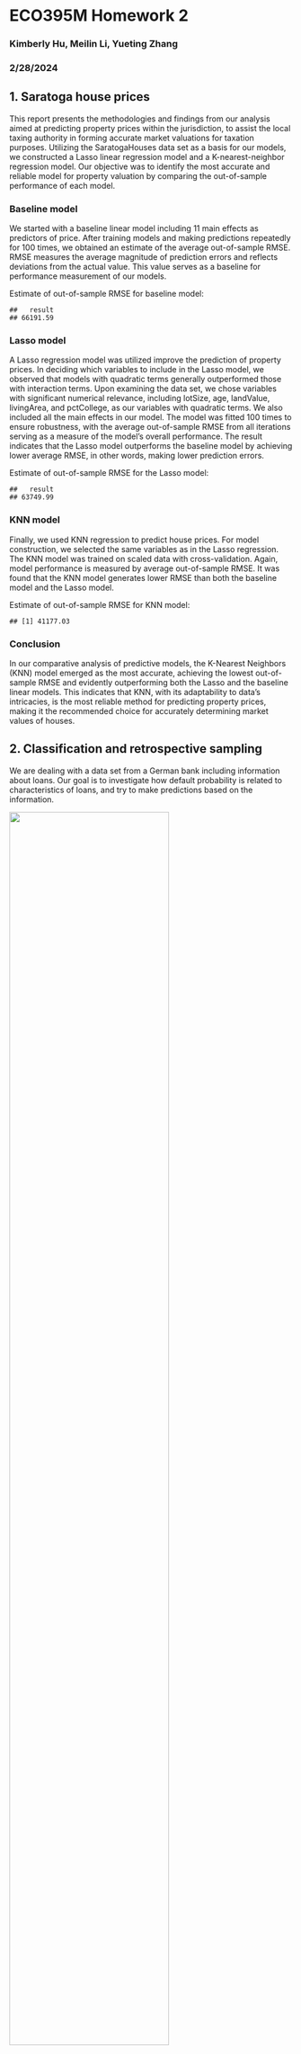 # ECO395M Homework 2

### Kimberly Hu, Meilin Li, Yueting Zhang

### 2/28/2024

## 1. Saratoga house prices

This report presents the methodologies and findings from our analysis
aimed at predicting property prices within the jurisdiction, to assist
the local taxing authority in forming accurate market valuations for
taxation purposes. Utilizing the SaratogaHouses data set as a basis for
our models, we constructed a Lasso linear regression model and a
K-nearest-neighbor regression model. Our objective was to identify the
most accurate and reliable model for property valuation by comparing the
out-of-sample performance of each model.

### Baseline model

We started with a baseline linear model including 11 main effects as
predictors of price. After training models and making predictions
repeatedly for 100 times, we obtained an estimate of the average
out-of-sample RMSE. RMSE measures the average magnitude of prediction
errors and reflects deviations from the actual value. This value serves
as a baseline for performance measurement of our models.

Estimate of out-of-sample RMSE for baseline model:

    ##   result 
    ## 66191.59

### Lasso model

A Lasso regression model was utilized improve the prediction of property
prices. In deciding which variables to include in the Lasso model, we
observed that models with quadratic terms generally outperformed those
with interaction terms. Upon examining the data set, we chose variables
with significant numerical relevance, including lotSize, age, landValue,
livingArea, and pctCollege, as our variables with quadratic terms. We
also included all the main effects in our model. The model was fitted
100 times to ensure robustness, with the average out-of-sample RMSE from
all iterations serving as a measure of the model’s overall performance.
The result indicates that the Lasso model outperforms the baseline model
by achieving lower average RMSE, in other words, making lower prediction
errors.

Estimate of out-of-sample RMSE for the Lasso model:

    ##   result 
    ## 63749.99

### KNN model

Finally, we used KNN regression to predict house prices. For model
construction, we selected the same variables as in the Lasso regression.
The KNN model was trained on scaled data with cross-validation. Again,
model performance is measured by average out-of-sample RMSE. It was
found that the KNN model generates lower RMSE than both the baseline
model and the Lasso model.

Estimate of out-of-sample RMSE for KNN model:

    ## [1] 41177.03

### Conclusion

In our comparative analysis of predictive models, the K-Nearest
Neighbors (KNN) model emerged as the most accurate, achieving the lowest
out-of-sample RMSE and evidently outperforming both the Lasso and the
baseline linear models. This indicates that KNN, with its adaptability
to data’s intricacies, is the most reliable method for predicting
property prices, making it the recommended choice for accurately
determining market values of houses.

## 2. Classification and retrospective sampling

We are dealing with a data set from a German bank including information
about loans. Our goal is to investigate how default probability is
related to characteristics of loans, and try to make predictions based
on the information.

<img src="hw2_final_files/figure-markdown_strict/q2-barplot-1.png" width="75%" height="75%" />

The bar plot above describes the default rate categorized by different
levels of credit history. There are three levels of history: “Good”,
“Poor”, and “Terrible”. By observing the plot we can see that among
three levels of credit history, the loans with “Good” history have the
highest defaulted rate, while the loans with “Terrible” history have the
lowest defaulted rate. This result is counter-intuitive, because it
suggests that better credit history is related to higher loan default
rate.

We built a prediction model with logistic regression to see if some loan
characteristics are good predictors of the default rate. The predictors
used are: `duration`, `amount`, `installment`, `age`, `history`,
`purpose`, `foreign`.

Coefficients reported by logistic regression model:

    ##         (Intercept)            duration              amount 
    ##               -0.77                0.03                0.00 
    ##        installment2        installment3        installment4 
    ##               -0.05                0.41                0.58 
    ##                 age         historypoor     historyterrible 
    ##               -0.01               -1.22               -1.95 
    ##          purposeedu purposegoods/repair       purposenewcar 
    ##                0.86                0.35                1.00 
    ##      purposeusedcar       foreigngerman 
    ##               -0.67               -1.36

Confusion matrix:

    ##    yhat
    ## y     0   1
    ##   0 126   4
    ##   1  60  10

According to the confusion matrix: error rate = (4+60)/200=0.32, which
indicates 68% accuracy. This is not a very high accuracy rate.

Although the coefficients indicate reasonable relationship between
default rate and some characteristics, we can still see
counter-intuitive relationships, as well as an unsatisfactory accuracy
rate. Combining the regression result and the bar plot, we can
reasonably make a hypothesis that there’s something in the data which
prevents us from making successful predictions.

Calculate counts of samples falling into different categories:

    ## [1] "Number of 'good' credit history =  89"

    ## [1] "Number of 'poor' credit history =  618"

    ## [1] "Number of 'terrible' credit history =  293"

Here we can see a huge gap between counts. That is to say, oversampling
of some certain categories in the data may potentially be the reason why
counter-intuitive statistical results occur. The loans with “good”
credit history are underrepresented in the data, and a large portion of
them happen to be defaulted loans. This problem may have been caused by
how the data was originally selected. Since the loans in the data set
was manually selected based on whether the loans have similar situations
as the defaulted loans, these loans in the data set cannot represent the
real life distribution of borrowers.

Thus, this data set is an inappropriate one for building a predictive
model for defaults. To classify borrowers into “low” and “high”
defaulted probability categories, the bank needs a data set which more
accurately represents the real distribution and situations of the
potential borrowers. For example, randomized sampling can be a good way
to achieve this.

## 3. Children and hotel reservations

### Model building

We are interested in building a model that predicts whether a hotel
booking will have children on it. To evaluate the performance of our
model, we first built two baseline models.  
1. Logistic regression model with the following predictors:
`market_segment`, `adults`, `customer_type`, `is_repeated_guest` 2.
Logistic regression model that uses all the existing predictors except
`arrival_date`

`arrival_date` is a character variable that is difficult to incorporate
directly into the model, so we extracted the month from the date, which
is a factor of 12 levels, and included `month` as an additional
predictor. We used backward selection on all predictors to selection the
best combination of features. As a result, `previous_cancellations` and
`deposit_type` are excluded. We did not include interactions or
quadratics because they did not significantly increase performance of
our model.

To evaluate the out-of-sample performance, we produced confusion
matrices and calculated TPR, FPR and FDR for the three models. Compared
to baseline model 2, the model we built yields a higher TPR, which means
it correctly identifies more bookings with children. However, it also
has higher FPR and FDR, indicating that more bookings with no children
are falsely predicted as having children.

    ## Model 1 Confusion Matrix:
    ##    yhat
    ## y      0
    ##   0 8277
    ##   1  723
    ## 
    ## Model 2 Confusion Matrix:
    ##    yhat
    ## y      0    1
    ##   0 8171  106
    ##   1  466  257
    ## 
    ## Model 3 Confusion Matrix:
    ##    yhat
    ## y      0    1
    ##   0 8169  108
    ##   1  465  258

    ##               TPR        FPR      FDR
    ## Model 1 0.0000000 0.00000000      NaN
    ## Model 2 0.3554633 0.01280657 0.292011
    ## Model 3 0.3568465 0.01304821 0.295082

### Model validation step 1

We validated our model using a validation data set. The ROC curve is
shown below. The curve lies above the straight line, which means that
the model makes better predictions than random guesses.

<img src="hw2_final_files/figure-markdown_strict/q3-7-1.png" width="75%" height="75%" />

### Model validation step 2

By performing predictions for 20 folds and summing up the predictions
within each fold, we found that our model consistently under-predicts
the number of booking with children. The plot below compares the actual
values and the predicted values, and shows that there is still a lot of
room for improvement.

<img src="hw2_final_files/figure-markdown_strict/q3-8-1.png" width="75%" height="75%" />

## 4. Mushroom classification

For this question, our goal is to predict whether a mushroom is
poisonous based on attributes of the mushroom. Since all of the
variables are categorical, it makes sense to apply one-hot encoding for
all of them, and use lasso-penalized logistic regression to select the
variables that have predictive power. We dropped the `veil.type`
variable, because it only has one value in this data set.

A plot of our lasso model and the optimal lambda are shown below.

<img src="hw2_final_files/figure-markdown_strict/4-1-1.png" width="75%" height="75%" />

    ##    seg100 
    ## -5.540636

Variables with non-zero coefficients selected by the algorithm:

    ##  [1] "intercept"                 "cap.shapec"               
    ##  [3] "cap.surfaceg"              "bruisest"                 
    ##  [5] "odorc"                     "odorf"                    
    ##  [7] "odorl"                     "odorm"                    
    ##  [9] "odorn"                     "odorp"                    
    ## [11] "gill.spacingw"             "gill.sizen"               
    ## [13] "stalk.rootc"               "stalk.rootr"              
    ## [15] "stalk.surface.above.ringk" "stalk.surface.above.rings"
    ## [17] "stalk.color.above.ringc"   "stalk.color.above.ringy"  
    ## [19] "stalk.color.below.ringc"   "stalk.color.below.ringy"  
    ## [21] "veil.colory"               "ring.typef"               
    ## [23] "ring.typen"                "ring.typep"               
    ## [25] "spore.print.colorn"        "spore.print.colorr"       
    ## [27] "spore.print.coloru"        "spore.print.colorw"       
    ## [29] "populationn"               "populationv"              
    ## [31] "habitatw"

Using these variables, we were able to generate predicted probabilities
of whether a mushroom is poisonous. The out-of-sample performance was
evaluated using a ROC curve, which plots sensitivity (TPR) versus
specificity (1 - FPR).

<img src="hw2_final_files/figure-markdown_strict/4-3-1.png" width="75%" height="75%" />

The optimal threshold for declaring a mushroom poisonous:

    ## [1] 0.4166857

The confusion matrix below shows that almost all mushrooms are correctly
classified using this threshold. TPR is over 99% and there is no false
positive.

    ##    yhat
    ## y     0   1
    ##   e 864   0
    ##   p   2 759

    ## True Positive Rate: 0.9973719

    ## False Positive Rate: 0

Although the model we built was extremely accurate with predicting
poisonous mushrooms in this data set, we cannot assert that it is a good
model for all cases. There could be training biases given the large
number of categories in the predictors relative to the number of
observations. In fact, based on our results, it is likely that the model
suffers from overfitting. Further validations with new data sets are
necessary to determine whether it is a good prediction model.
